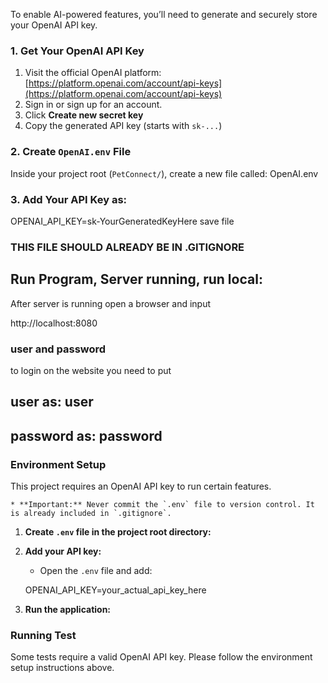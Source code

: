 To enable AI-powered features, you’ll need to generate and securely store your OpenAI API key.

### 1. Get Your OpenAI API Key

1. Visit the official OpenAI platform: [https://platform.openai.com/account/api-keys](https://platform.openai.com/account/api-keys)
2. Sign in or sign up for an account.
3. Click **Create new secret key**
4. Copy the generated API key (starts with `sk-...`)

### 2. Create `OpenAI.env` File

Inside your project root (`PetConnect/`), create a new file called: OpenAI.env

### 3. Add Your API Key as:

OPENAI_API_KEY=sk-YourGeneratedKeyHere
save file
### THIS FILE SHOULD ALREADY BE IN .GITIGNORE





## Run Program, Server running, run local:

After server is running open a browser and input 

http://localhost:8080 

### user and password

to login on the website you need to put 

## user as: user

## password as: password









### Environment Setup ###

This project requires an OpenAI API key to run certain features.


    * **Important:** Never commit the `.env` file to version control. It is already included in `.gitignore`.

1.  **Create `.env` file in the project root directory:**

2.  **Add your API key:**
    * Open the `.env` file and add:
    
    
    OPENAI_API_KEY=your_actual_api_key_here

3.  **Run the application:**

### Running Test ###

Some tests require a valid OpenAI API key. Please follow the environment setup instructions above.

